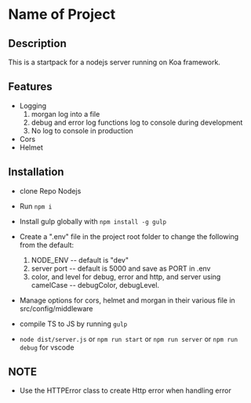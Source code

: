 # Name of Project

## Description

This is a startpack for a nodejs server running on Koa framework.

## Features

- Logging
  1. morgan log into a file
  2. debug and error log functions log to console during development
  3. No log to console in production
- Cors
- Helmet

## Installation

- clone Repo Nodejs
- Run `npm i`
- Install gulp globally with `npm install -g gulp`
- Create a ".env" file in the project root folder to change the following from the default:

  1. NODE_ENV -- default is "dev"
  2. server port -- default is 5000 and save as PORT in .env
  3. color, and level for debug, error and http, and server using camelCase -- debugColor, debugLevel.

- Manage options for cors, helmet and morgan in their various file in src/config/middleware
- compile TS to JS by running `gulp`
- `node dist/server.js` or `npm run start` or `npm run server` or `npm run debug` for vscode

## NOTE

- Use the HTTPError class to create Http error when handling error
